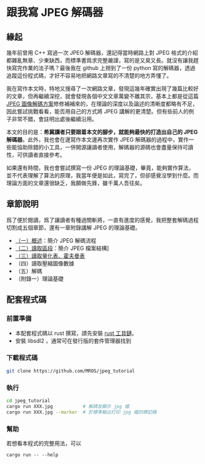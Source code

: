 # 跟我寫 JPEG 解碼器

## 緣起
幾年前曾用 C++ 寫過一次 JPEG 解碼器，還記得當時網路上對 JPEG 格式的介紹都雜亂無章、少東缺西，而標準書爲求完整嚴謹，寫的是又臭又長。就沒有讓我趕快寫完作業的法子嗎？最後我在 github 上撈到了一份 python 寫的解碼器，透過追蹤這份程式碼，才好不容易地把網路文章寫的不清楚的地方弄懂了。

我在寫作本文時，特地又搜尋了一次網路文章，發現這幾年確實出現了幾篇比較好的文章，但再繼續深挖，就會發現各個中文文章萬變不離其宗，基本上都是從這篇[JPEG 圖像解碼方案](http://read.pudn.com/downloads166/ebook/757412/jpeg/JPEG%CD%BC%CF%F1%BD%E2%C2%EB%B7%BD%B0%B8.pdf)修修補補來的，在理論的深度以及論述的清晰度都略有不足，因此嘗試挑戰看看，能否用自己的方式將 JPEG 講解的更清楚。但有些前人的例子非常不錯，會註明出處後繼續沿用。

本文的目的是：**希冀讀者只要跟着本文的腳步，就能夠最快的打造出自己的 JPEG 解碼器**。此外，我也會在邊寫作本文邊再次實作 JPEG 解碼器的過程中，實作一些能協助除錯的小工具，一併開源讓讀者使用，解碼器的源碼也會盡量保持可讀性，可供讀者直接參考。

如果還有時間，我也會嘗試撰寫一份 JPEG 的理論基礎，畢竟，能夠實作算法，並不代表理解了算法的原理，我當年便是如此，寫完了，但卻感覺沒學到什麼。而理論方面的文章還很缺乏，我願做先鋒，雖千萬人吾往矣。

## 章節說明

爲了便於閱讀，爲了讓讀者有種過關斬將，一直有進度的感覺，我把整套解碼過程切割成五個章節，還有一章附錄講解 JPEG 的理論基礎。

- [（一）概述](https://github.com/MROS/jpeg_tutorial/blob/master/doc/%E8%B7%9F%E6%88%91%E5%AF%ABjpeg%E8%A7%A3%E7%A2%BC%E5%99%A8%EF%BC%88%E4%B8%80%EF%BC%89%E6%A6%82%E8%BF%B0.md)：簡介 JPEG 解碼流程
- [（二）讀取區段](https://github.com/MROS/jpeg_tutorial/blob/master/doc/%E8%B7%9F%E6%88%91%E5%AF%ABjpeg%E8%A7%A3%E7%A2%BC%E5%99%A8%EF%BC%88%E4%BA%8C%EF%BC%89%E6%AA%94%E6%A1%88%E7%B5%90%E6%A7%8B.md)：簡介 JPEG 檔案結構]
- [（三）讀取量化表、霍夫曼表](https://github.com/MROS/jpeg_tutorial/blob/master/doc/%E8%B7%9F%E6%88%91%E5%AF%ABjpeg%E8%A7%A3%E7%A2%BC%E5%99%A8%EF%BC%88%E4%B8%89%EF%BC%89%E8%AE%80%E5%8F%96%E9%87%8F%E5%8C%96%E8%A1%A8%E3%80%81%E9%9C%8D%E5%A4%AB%E6%9B%BC%E8%A1%A8.md)
- （四）讀取壓縮圖像數據
- （五）解碼
- （附錄一）理論基礎

## 配套程式碼

### 前置準備

- 本配套程式碼以 rust 撰寫，請先安裝 [rust 工具鏈](https://www.rust-lang.org/tools/install)。
- 安裝 libsdl2 ，通常可在發行版的套件管理器找到

### 下載程式碼
``` sh
git clone https://github.com/MROS/jpeg_tutorial
```

### 執行
``` sh
cd jpeg_tutorial
cargo run XXX.jpg           # 解碼並顯示 jpg 檔
cargo run XXX.jpg --marker  # 於標準輸出打印 jpg 檔的標記碼
```

### 幫助

若想看本程式的完整用法，可以
```
cargo run -- --help
```
